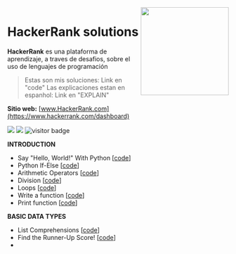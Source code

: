 <img src="https://hrcdn.net/community-frontend/assets/brand/logo-new-white-green-a5cb16e0ae.svg"  width=200 align="right">

# HackerRank solutions

**HackerRank** es una plataforma de aprendizaje, a traves de desafios, sobre el uso de lenguajes de programación

> Estas son mis soluciones: Link en "code"
> Las explicaciones estan en espanhol: Link en "EXPLAIN"

**Sitio web:** [www.HackerRank.com](https://www.hackerrank.com/dashboard)

<img src="https://img.shields.io/badge/language-python-orange.svg" style="zoom:100%;" /> <img src="https://img.shields.io/badge/counts-149-brightgreen.svg" style="zoom:100%;" />
<img src="https://visitor-badge.laobi.icu/badge?page_id=zonghui0228.rosalind-solutions" alt="visitor badge"/>

**INTRODUCTION**
* Say "Hello, World!" With Python [[code](https://github.com/gnvidal/Hackerrank_solutions/blob/main/CODE/Introduction/1Hello_World.py)]
* Python If-Else [[code](https://github.com/gnvidal/Hackerrank_solutions/blob/main/CODE/Introduction/2Python_If-Else.py)]
* Arithmetic Operators [[code](https://github.com/gnvidal/Hackerrank_solutions/blob/main/CODE/Introduction/3Arithmetic_Operators.py)]
* Division [[code](https://github.com/gnvidal/Hackerrank_solutions/blob/main/CODE/Introduction/4Division.py)]
* Loops [[code](https://github.com/gnvidal/Hackerrank_solutions/blob/main/CODE/Introduction/5Loops.py)]
* Write a function [[code](https://github.com/gnvidal/Hackerrank_solutions/blob/main/CODE/Introduction/6Write_a_function.py)]
* Print function [[code](https://github.com/gnvidal/Hackerrank_solutions/blob/main/CODE/Introduction/7Print_Function.py)]

**BASIC DATA TYPES** 
* List Comprehensions [[code](https://github.com/gnvidal/Hackerrank_solutions/blob/main/CODE/Basic_Data_Types/8List%20_Comprehensions.py)]
* Find the Runner-Up Score! [[code](https://github.com/gnvidal/Hackerrank_solutions/blob/main/CODE/Basic_Data_Types/9Find_the_Runner-Up_Score!.py)]
* 
